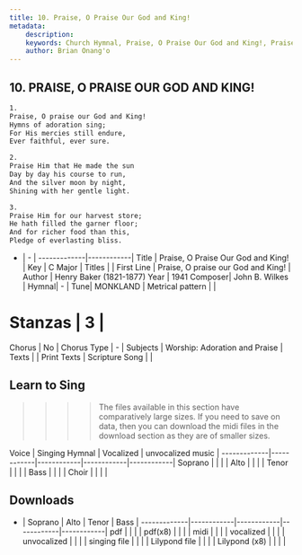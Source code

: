 ```yaml
---
title: 10. Praise, O Praise Our God and King!
metadata:
    description: 
    keywords: Church Hymnal, Praise, O Praise Our God and King!, Praise, O praise our God and King!, 
    author: Brian Onang'o
---
```



## 10. PRAISE, O PRAISE OUR GOD AND KING!

```txt
1.
Praise, O praise our God and King! 
Hymns of adoration sing; 
For His mercies still endure, 
Ever faithful, ever sure. 

2.
Praise Him that He made the sun 
Day by day his course to run, 
And the silver moon by night, 
Shining with her gentle light. 

3.
Praise Him for our harvest store; 
He hath filled the garner floor; 
And for richer food than this, 
Pledge of everlasting bliss.
```

- |   -  |
-------------|------------|
Title | Praise, O Praise Our God and King! |
Key | C Major |
Titles |  |
First Line | Praise, O praise our God and King! |
Author | Henry Baker (1821-1877)
Year | 1941
Composer| John B. Wilkes |
Hymnal|  - |
Tune| MONKLAND |
Metrical pattern | |
# Stanzas | 3 |
Chorus | No |
Chorus Type | - |
Subjects | Worship: Adoration and Praise |
Texts |  |
Print Texts | 
Scripture Song |  |
  
## Learn to Sing

>>>> The files available in this section have comparatively large sizes. If you need to save on data, then you can download the midi files in the download section as they are of smaller sizes.

Voice |  Singing Hymnal | Vocalized | unvocalized music |
-------------|------------|------------|------------|------------|
Soprano | | | |
Alto | | | |
Tenor | | | |
Bass | | | |
Choir | | | |

## Downloads

- |  Soprano | Alto | Tenor | Bass |
-------------|------------|------------|------------|------------|
pdf | | | |
pdf(x8) | | | |
midi | | | |
vocalized | | | |
unvocalized | | | |
singing file | | | |
Lilypond file | | | |
Lilypond (x8) | | | |
  